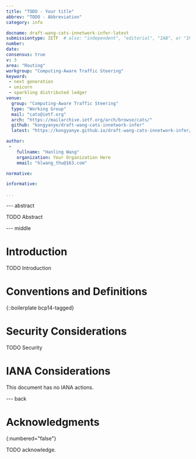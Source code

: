 ```yaml
---
title: "TODO - Your title"
abbrev: "TODO - Abbreviation"
category: info

docname: draft-wang-cats-innetwork-infer-latest
submissiontype: IETF  # also: "independent", "editorial", "IAB", or "IRTF"
number:
date:
consensus: true
v: 3
area: "Routing"
workgroup: "Computing-Aware Traffic Steering"
keyword:
 - next generation
 - unicorn
 - sparkling distributed ledger
venue:
  group: "Computing-Aware Traffic Steering"
  type: "Working Group"
  mail: "cats@ietf.org"
  arch: "https://mailarchive.ietf.org/arch/browse/cats/"
  github: "kongyanye/draft-wang-cats-innetwork-infer"
  latest: "https://kongyanye.github.io/draft-wang-cats-innetwork-infer/draft-wang-cats-innetwork-infer.html"

author:
 -
    fullname: "Hanling Wang"
    organization: Your Organization Here
    email: "hlwang_thu@163.com"

normative:

informative:

...
```


--- abstract

TODO Abstract


--- middle

# Introduction

TODO Introduction


# Conventions and Definitions

{::boilerplate bcp14-tagged}


# Security Considerations

TODO Security


# IANA Considerations

This document has no IANA actions.


--- back

# Acknowledgments
{:numbered="false"}

TODO acknowledge.

